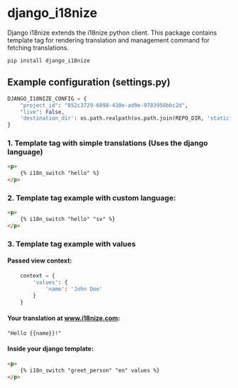 # django_i18nize
Django i18nize extends the i18nize python client. This package contains template tag for rendering translation and management command for fetching translations.


```pip install django_i18nize```


## Example configuration (settings.py)
```python
DJANGO_I18NIZE_CONFIG = {
    "project_id": "852c3729-6098-410e-ad9e-9783958bbc2d",
    "live": False,
    'destination_dir': os.path.realpath(os.path.join(REPO_DIR, 'staticfiles', 'locale'))
}
```

### 1. Template tag with simple translations (Uses the django language)
```html
<p>
    {% i18n_switch "hello" %}
</p>
```

### 2. Template tag example with custom language:
```html
<p>
    {% i18n_switch "hello" "sv" %}
</p>
```

### 3. Template tag example with values

#### Passed view context:
```python
	context = {
		'values': {
			'name': 'John Doe'
		}
	}

```

#### Your translation at www.i18nize.com:
`"Hello {{name}}!"`

#### Inside your django template:
```html
<p>
    {% i18n_switch "greet_person" "en" values %}
</p>
```
